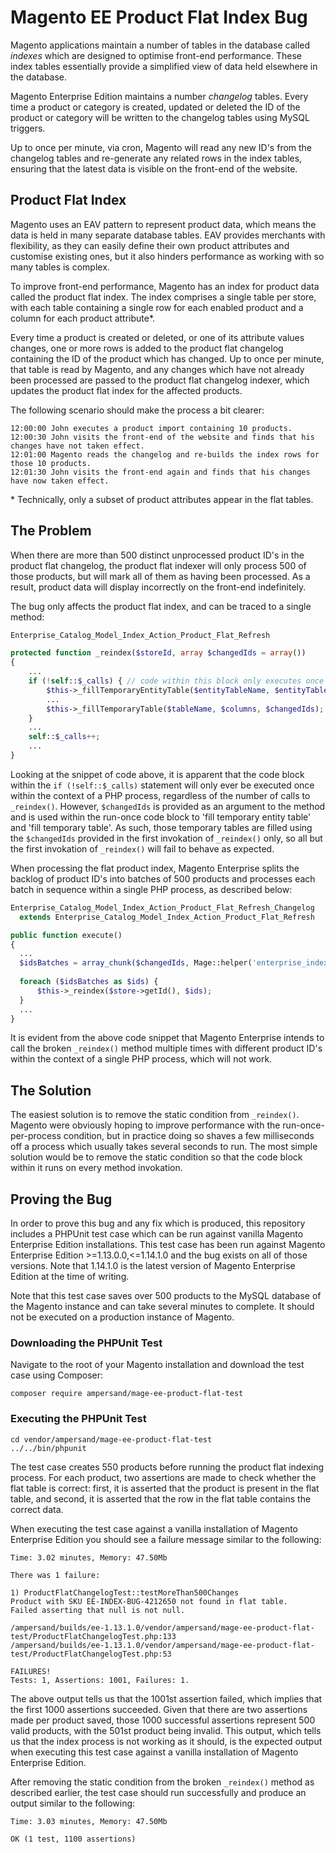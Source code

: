 # Magento EE Product Flat Index Bug #

Magento applications maintain a number of tables in the database called *indexes* which are designed to optimise front-end performance. These index tables essentially provide a simplified view of data held elsewhere in the database.

Magento Enterprise Edition maintains a number *changelog* tables. Every time a product or category is created, updated or deleted the ID of the product or category will be written to the changelog tables using MySQL triggers.

Up to once per minute, via cron, Magento will read any new ID's from the changelog tables and re-generate any related rows in the index tables, ensuring that the latest data is visible on the front-end of the website.

## Product Flat Index ##

Magento uses an EAV pattern to represent product data, which means the data is held in many separate database tables. EAV provides merchants with flexibility, as they can easily define their own product attributes and customise existing ones, but it also hinders performance as working with so many tables is complex.

To improve front-end performance, Magento has an index for product data called the product flat index. The index comprises a single table per store, with each table containing a single row for each enabled product and a column for each product attribute*.

Every time a product is created or deleted, or one of its attribute values changes, one or more rows is added to the product flat changelog containing the ID of the product which has changed. Up to once per minute, that table is read by Magento, and any changes which have not already been processed are passed to the product flat changelog indexer, which updates the product flat index for the affected products.

The following scenario should make the process a bit clearer:
```
12:00:00 John executes a product import containing 10 products.
12:00:30 John visits the front-end of the website and finds that his changes have not taken effect.
12:01:00 Magento reads the changelog and re-builds the index rows for those 10 products.
12:01:30 John visits the front-end again and finds that his changes have now taken effect.
```

\* Technically, only a subset of product attributes appear in the flat tables.

## The Problem ##

When there are more than 500 distinct unprocessed product ID's in the product flat changelog, the product flat indexer will only process 500 of those products, but will mark all of them as having been processed. As a result, product data will display incorrectly on the front-end indefinitely.

The bug only affects the product flat index, and can be traced to a single method:
```php
Enterprise_Catalog_Model_Index_Action_Product_Flat_Refresh

protected function _reindex($storeId, array $changedIds = array())
{
    ...
    if (!self::$_calls) { // code within this block only executes once per PHP process
        $this->_fillTemporaryEntityTable($entityTableName, $entityTableColumns, $changedIds);
        ...
        $this->_fillTemporaryTable($tableName, $columns, $changedIds);
    }
    ...
    self::$_calls++;
    ...
}
```
Looking at the snippet of code above, it is apparent that the code block within the `if (!self::$_calls)` statement will only ever be executed once within the context of a PHP process, regardless of the number of calls to `_reindex()`. However, `$changedIds` is provided as an argument to the method and is used within the run-once code block to 'fill temporary entity table' and 'fill temporary table'. As such, those temporary tables are filled using the `$changedIds` provided in the first invokation of `_reindex()` only, so all but the first invokation of `_reindex()` will fail to behave as expected.

When processing the flat product index, Magento Enterprise splits the backlog of product ID's into batches of 500 products and processes each batch in sequence within a single PHP process, as described below:

```php
Enterprise_Catalog_Model_Index_Action_Product_Flat_Refresh_Changelog
  extends Enterprise_Catalog_Model_Index_Action_Product_Flat_Refresh

public function execute()
{
  ...
  $idsBatches = array_chunk($changedIds, Mage::helper('enterprise_index')->getBatchSize());
  
  foreach ($idsBatches as $ids) {
      $this->_reindex($store->getId(), $ids);
  }
  ...
}
```

It is evident from the above code snippet that Magento Enterprise intends to call the broken ``_reindex()`` method multiple times with different product ID's within the context of a single PHP process, which will not work.

## The Solution ##

The easiest solution is to remove the static condition from ``_reindex()``. Magento were obviously hoping to improve performance with the run-once-per-process condition, but in practice doing so shaves a few milliseconds off a process which usually takes several seconds to run. The most simple solution would be to remove the static condition so that the code block within it runs on every method invokation.

## Proving the Bug ##

In order to prove this bug and any fix which is produced, this repository includes a PHPUnit test case which can be run against vanilla Magento Enterprise Edition installations. This test case has been run against Magento Enterprise Edition >=1.13.0.0,<=1.14.1.0 and the bug exists on all of those versions. Note that 1.14.1.0 is the latest version of Magento Enterprise Edition at the time of writing.

Note that this test case saves over 500 products to the MySQL database of the Magento instance and can take several minutes to complete. It should not be executed on a production instance of Magento.

### Downloading the PHPUnit Test ###

Navigate to the root of your Magento installation and download the test case using Composer:

```
composer require ampersand/mage-ee-product-flat-test
```

### Executing the PHPUnit Test ###

```
cd vendor/ampersand/mage-ee-product-flat-test
../../bin/phpunit
```

The test case creates 550 products before running the product flat indexing process. For each product, two assertions are made to check whether the flat table is correct: first, it is asserted that the product is present in the flat table, and second, it is asserted that the row in the flat table contains the correct data.

When executing the test case against a vanilla installation of Magento Enterprise Edition you should see a failure message similar to the following:

```
Time: 3.02 minutes, Memory: 47.50Mb

There was 1 failure:

1) ProductFlatChangelogTest::testMoreThan500Changes
Product with SKU EE-INDEX-BUG-4212650 not found in flat table.
Failed asserting that null is not null.

/ampersand/builds/ee-1.13.1.0/vendor/ampersand/mage-ee-product-flat-test/ProductFlatChangelogTest.php:133
/ampersand/builds/ee-1.13.1.0/vendor/ampersand/mage-ee-product-flat-test/ProductFlatChangelogTest.php:53
                                        
FAILURES!                               
Tests: 1, Assertions: 1001, Failures: 1.
```

The above output tells us that the 1001st assertion failed, which implies that the first 1000 assertions succeeded. Given that there are two assertions made per product saved, those 1000 successful assertions represent 500 valid products, with the 501st product being invalid. This output, which tells us that the index process is not working as it should, is the expected output when executing this test case against a vanilla installation of Magento Enterprise Edition.

After removing the static condition from the broken `_reindex()` method as described earlier, the test case should run successfully and produce an output similar to the following:

```
Time: 3.03 minutes, Memory: 47.50Mb

OK (1 test, 1100 assertions)
```
